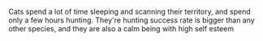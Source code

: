 Cats spend a lot of time sleeping and scanning their territory, and spend only a few hours hunting. They're hunting success rate is bigger than any other species, and they are also a calm being with high self esteem